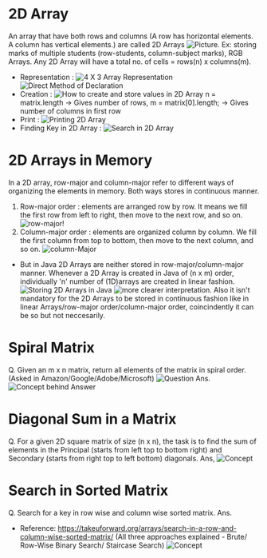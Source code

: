 # 2D Array
An array that have both rows and columns (A row has horizontal elements. A column has vertical elements.) are called 2D Arrays ![Picture](2DArray.png). Ex: storing marks of multiple students (row-students, column-subject marks), RGB Arrays. Any 2D Array will have a total no. of cells = rows(n) x columns(m).

- Representation : ![4 X 3 Array Representation](2DArrayRepresentation.png)
![Direct Method of Declaration](DeclarationSyntax.png)
- Creation : ![How to create and store values in 2D Array](2DArrayCreation.png)
n = matrix.length -> Gives number of rows,
m = matrix[0].length; -> Gives number of columns in first row
- Print : ![Printing 2D Array](2DArrayPrint.png)
- Finding Key in 2D Array : ![Search in 2D Array](2DArraySearch.png) 

# 2D Arrays in Memory
In a 2D array, row-major and column-major refer to different ways of organizing the elements in memory. Both ways stores in continuous manner. 
1. Row-major order : elements are arranged row by row. It means we fill the first row from left to right, then move to the next row, and so on. ![row-major](rowMajor.png)!
2. Column-major order : elements are organized column by column. We fill the first column from top to bottom, then move to the next column, and so on. ![column-Major](columnMajor.png)

* But in Java 2D Arrays are neither stored in row-major/column-major manner. Whenever a 2D Array is created in Java of (n x m) order, individually 'n' number of (1D)arrays are created in linear fashion. ![Storing 2D Arrays in Java](store2DArray.png) ![more clearer interpretation](store2DArray1.png). Also it isn't mandatory for the 2D Arrays to be stored in continuous fashion like in linear Arrays/row-major order/column-major order, coincindently it can be so but not neccesarily.

# Spiral Matrix 
Q. Given an m x n matrix, return all elements of the matrix in spiral order. (Asked in Amazon/Google/Adobe/Microsoft) ![Question](spiralMatrixQues.png)
Ans. ![Concept behind Answer](spiralMatrix_1.jpg)

# Diagonal Sum in a Matrix
Q. For a given 2D square matrix of size (n x n), the task is to find the sum of elements in the Principal (starts from left top to bottom right) and Secondary (starts from right top to left bottom) diagonals.
Ans, ![Concept](<Diagonal Sum in Matrix.jpg>)

# Search in Sorted Matrix
Q. Search for a key in row wise and column wise sorted matrix.
Ans. 
- Reference: https://takeuforward.org/arrays/search-in-a-row-and-column-wise-sorted-matrix/ (All three approaches explained - Brute/ Row-Wise Binary Search/ Staircase Search)
![Concept](<Search in Sorted Matrix_1.jpg>)

